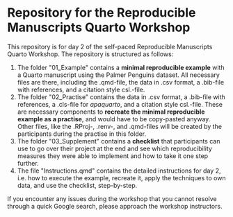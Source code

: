 # Repository for the Reproducible Manuscripts Quarto Workshop

This repository is for day 2 of the self-paced Reproducible Manuscripts Quarto Workshop.
The repository is structured as follows:

1. The folder "01_Example" contains a **minimal reproducible example** with a Quarto manuscript using the Palmer Penguins dataset. All necessary files are there, including the .qmd-file, the data in .csv format, a .bib-file with references, and a citation style csl.-file.
2. The folder "02_Practise" contains the data in .csv format, a .bib-file with references, a .cls-file for *apaquarto*, and a citation style csl.-file. These are necessary components to **recreate the minimal reproducible example as a practise**, and would have to be copy-pasted anyway. Other files, like the .RProj-, .renv-, and .qmd-files will be created by the participants during the practise in this folder.
3. The folder "03_Supplement" contains a **checklist** that participants can use to go over their project at the end and see which reproducibility measures they were able to implement and how to take it one step further.
4. The file "Instructions.qmd" contains the detailed instructions for day 2, i.e. how to execute the example, recreate it, apply the techniques to own data, and use the checklist, step-by-step.

If you encounter any issues during the workshop that you cannot resolve through a quick Google search, please approach the workshop instructors.